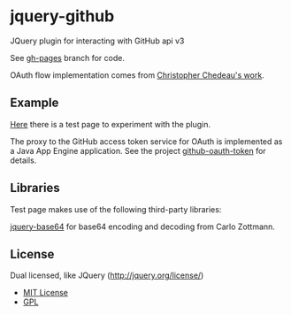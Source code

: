 jquery-github
=============

JQuery plugin for interacting with GitHub api v3

See <a href="https://github.com/alebellu/jquery-github/tree/gh-pages">gh-pages</a> branch for code.

OAuth flow implementation comes from <a href="http://blog.vjeux.com/2012/javascript/github-oauth-login-browser-side.html">Christopher Chedeau's work</a>.

Example
------------
<a href="http://alebellu.github.com/jquery-github/test/test.html">Here</a> there is a test page to experiment with the plugin.

The proxy to the GitHub access token service for OAuth is implemented as a Java App Engine application.
See the project <a href="https://github.com/alebellu/github-oauth-token">github-oauth-token</a> for details.

Libraries
------------

Test page makes use of the following third-party libraries:

<a href="http://github.com/carlo/jquery-base64">jquery-base64</a> for base64 encoding and decoding from Carlo Zottmann.

License
------------
Dual licensed, like JQuery (http://jquery.org/license/)

- <a href="http://alebellu.github.com/licenses/MIT-LICENSE.txt">MIT License</a>
- <a href="http://alebellu.github.com/licenses/GPL-LICENSE.txt">GPL</a>
